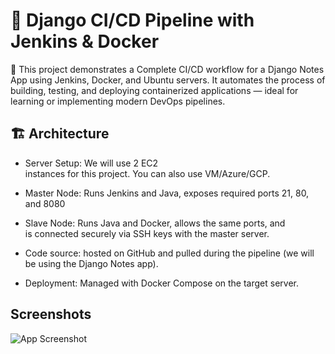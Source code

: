 
# 🐳 Django CI/CD Pipeline with Jenkins & Docker

📌 This project demonstrates a Complete CI/CD workflow for a Django Notes App using Jenkins, Docker, and Ubuntu servers. It automates the process of building, testing, and deploying containerized applications — ideal for learning or implementing modern DevOps pipelines.
## 🏗 Architecture

- Server Setup: We will use 2 EC2 instances for this project. You can also use VM/Azure/GCP.
- Master Node: Runs Jenkins and Java, exposes required ports 21, 80, and 8080
- Slave Node: Runs Java and Docker, allows the same ports, and is connected securely via SSH keys with the master server.
- Code source: hosted on GitHub and pulled during the pipeline (we will be using the Django Notes app).

- Deployment: Managed with Docker Compose on the target server.
## Screenshots

![App Screenshot](https://prnt.sc/chiWEcOEQuUh)

